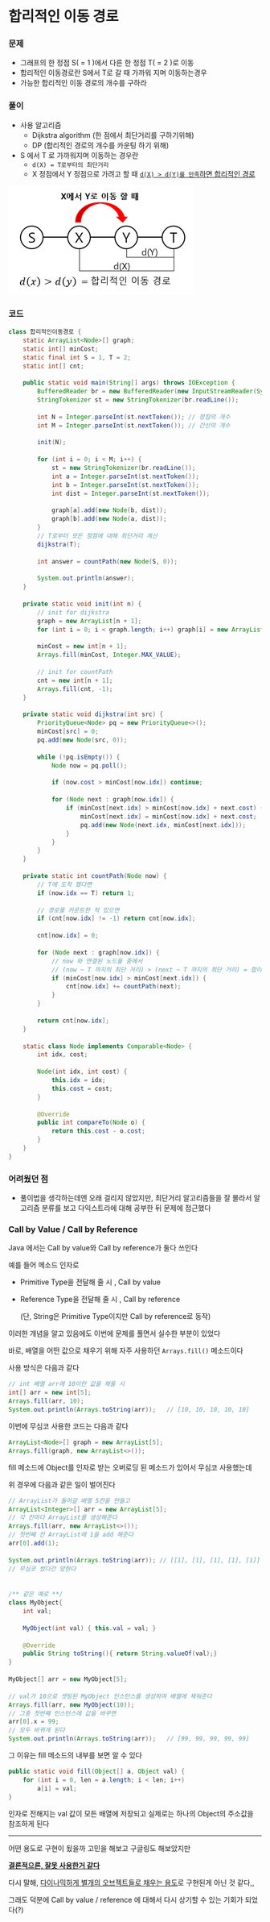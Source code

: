 # 합리적인 이동 경로



### 문제

- 그래프의 한 정점 S( = 1 )에서 다른 한 정점 T( = 2 )로 이동
- 합리적인 이동경로란 S에서 T로 갈 때 가까워 지며 이동하는경우
- 가능한 합리적인 이동 경로의 개수를 구하라



### 풀이

- 사용 알고리즘 
  - Dijkstra algorithm (한 점에서 최단거리를 구하기위해)
  - DP (합리적인 경로의 개수를 카운팅 하기 위해)
- S 에서 T 로 가까워지며 이동하는 경우란
  - `d(X) = T로부터의 최단거리 ` 
  - X 정점에서 Y 정점으로 가려고 할 때 <u>`d(X) > d(Y)를 만족`하면 합리적인 경로</u>

![합리적인 이동 경로](img\seyong_img_1.PNG)



### 코드

```java
class 합리적인이동경로 {
    static ArrayList<Node>[] graph;
    static int[] minCost;
    static final int S = 1, T = 2;
    static int[] cnt;

    public static void main(String[] args) throws IOException {
        BufferedReader br = new BufferedReader(new InputStreamReader(System.in));
        StringTokenizer st = new StringTokenizer(br.readLine());

        int N = Integer.parseInt(st.nextToken()); // 정점의 개수
        int M = Integer.parseInt(st.nextToken()); // 간선의 개수

        init(N);

        for (int i = 0; i < M; i++) {
            st = new StringTokenizer(br.readLine());
            int a = Integer.parseInt(st.nextToken());
            int b = Integer.parseInt(st.nextToken());
            int dist = Integer.parseInt(st.nextToken());

            graph[a].add(new Node(b, dist));
            graph[b].add(new Node(a, dist));
        }
		// T로부터 모든 정점에 대해 최단거리 계산
        dijkstra(T);

        int answer = countPath(new Node(S, 0));

        System.out.println(answer);
    }

    private static void init(int n) {
        // init for dijkstra
        graph = new ArrayList[n + 1];
        for (int i = 0; i < graph.length; i++) graph[i] = new ArrayList<>();

        minCost = new int[n + 1];
        Arrays.fill(minCost, Integer.MAX_VALUE);

        // init for countPath
        cnt = new int[n + 1];
        Arrays.fill(cnt, -1);
    }

    private static void dijkstra(int src) {
        PriorityQueue<Node> pq = new PriorityQueue<>();
        minCost[src] = 0;
        pq.add(new Node(src, 0));

        while (!pq.isEmpty()) {
            Node now = pq.poll();

            if (now.cost > minCost[now.idx]) continue;

            for (Node next : graph[now.idx]) {
                if (minCost[next.idx] > minCost[now.idx] + next.cost) {
                    minCost[next.idx] = minCost[now.idx] + next.cost;
                    pq.add(new Node(next.idx, minCost[next.idx]));
                }
            }
        }
    }

    private static int countPath(Node now) {
        // T에 도착 했다면
        if (now.idx == T) return 1;

        // 경로를 카운트한 적 있으면
        if (cnt[now.idx] != -1) return cnt[now.idx];

        cnt[now.idx] = 0;

        for (Node next : graph[now.idx]) {
            // now 와 연결된 노드들 중에서
            // (now ~ T 까지의 최단 거리) > (next ~ T 까지의 최단 거리) = 합리적인 경로
            if (minCost[now.idx] > minCost[next.idx]) {
                cnt[now.idx] += countPath(next);
            }
        }

        return cnt[now.idx];
    }

    static class Node implements Comparable<Node> {
        int idx, cost;

        Node(int idx, int cost) {
            this.idx = idx;
            this.cost = cost;
        }

        @Override
        public int compareTo(Node o) {
            return this.cost - o.cost;
        }
    }
}
```



### 어려웠던 점

- 풀이법을 생각하는데엔 오래 걸리지 않았지만,  최단거리 알고리즘들을 잘 몰라서 알고리즘 분류를 보고 다익스트라에 대해 공부한 뒤 문제에 접근했다



### Call by Value / Call by Reference

Java 에서는 Call by value와 Call by reference가 둘다 쓰인다

예를 들어 메소드 인자로 

- Primitive Type을 전달해 줄 시 , Call by value

- Reference Type을 전달해 줄 시 , Call by reference

  (단, String은 Primitive Type이지만 Call by reference로 동작)



이러한 개념을 알고 있음에도 이번에 문제를 풀면서 실수한 부분이 있었다

바로, 배열을 어떤 값으로 채우기 위해 자주 사용하던 `Arrays.fill()` 메소드이다



사용 방식은 다음과 같다

```java
// int 배열 arr에 10이란 값을 채울 시
int[] arr = new int[5];
Arrays.fill(arr, 10);
System.out.println(Arrays.toString(arr));	// [10, 10, 10, 10, 10]
```

이번에 무심코 사용한 코드는 다음과 같다

```java
ArrayList<Node>[] graph = new ArrayList[5];
Arrays.fill(graph, new ArrayList<>());
```

fill 메소드에 Object를 인자로 받는 오버로딩 된 메소드가 있어서 무심코 사용했는데

위 경우에 다음과 같은 일이 벌어진다

```java
// ArrayList가 들어갈 배열 5칸을 만들고
ArrayList<Integer>[] arr = new ArrayList[5];
// 각 칸마다 ArrayList를 생성해준다
Arrays.fill(arr, new ArrayList<>());
// 첫번째 칸 ArrayList에 1을 add 해준다
arr[0].add(1);

System.out.println(Arrays.toString(arr)); // [[1], [1], [1], [1], [1]]
// 무심코 썼다간 망한다


/** 같은 예로 **/
class MyObject{
    int val;

    MyObject(int val) { this.val = val; }

    @Override
    public String toString(){ return String.valueOf(val);}
}

MyObject[] arr = new MyObject[5];

// val가 10으로 셋팅된 MyObject 인스턴스를 생성하여 배열에 채워준다
Arrays.fill(arr, new MyObject(10));
// 그중 첫번째 인스턴스에 값을 바꾸면
arr[0].x = 99;
// 모두 바뀌게 된다
System.out.println(Arrays.toString(arr));	// [99, 99, 99, 99, 99]
```

그 이유는 fill 메소드의 내부를 보면 알 수 있다

```java
public static void fill(Object[] a, Object val) {
    for (int i = 0, len = a.length; i < len; i++)
        a[i] = val;
}
```

인자로 전해지는 val 값이 모든 배열에 저장되고 실제로는 하나의 Object의 주소값을 참조하게 된다



---

어떤 용도로 구현이 됬을까 고민을 해보고 구글링도 해보았지만

 <u>**결론적으론, 잘못 사용한거 같다**</u>

다시 말해, <u>다이나믹하게 별개의 오브젝트들로 채우는 용도</u>로 구현된게 아닌 것 같다,,

그래도 덕분에 Call by value / reference 에 대해서 다시 상기할 수 있는 기회가 되었다(?) 